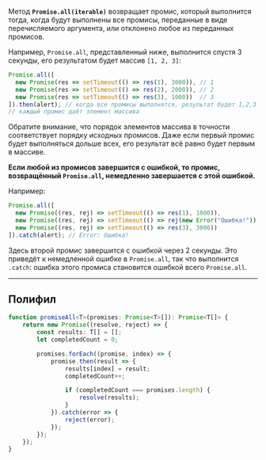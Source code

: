 Метод **`Promise.all(iterable)`** возвращает промис, который выполнится тогда, когда будут выполнены все промисы, переданные в виде перечисляемого аргумента, или отклонено любое из переданных промисов.

Например, `Promise.all`, представленный ниже, выполнится спустя 3 секунды, его результатом будет массив `[1, 2, 3]`:

```javascript
Promise.all([
  new Promise(res => setTimeout(() => res(1), 3000)), // 1
  new Promise(res => setTimeout(() => res(2), 2000)), // 2
  new Promise(res => setTimeout(() => res(3), 1000))  // 3
]).then(alert); // когда все промисы выполнятся, результат будет 1,2,3
// каждый промис даёт элемент массива
```

Обратите внимание, что порядок элементов массива в точности соответствует порядку исходных промисов. Даже если первый промис будет выполняться дольше всех, его результат всё равно будет первым в массиве.

**Если любой из промисов завершится с ошибкой, то промис, возвращённый `Promise.all`, немедленно завершается с этой ошибкой.**

Например:
```javascript
Promise.all([
  new Promise((res, rej) => setTimeout(() => res(1), 1000)),
  new Promise((res, rej) => setTimeout(() => rej(new Error("Ошибка!")), 2000)),
  new Promise((res, rej) => setTimeout(() => res(3), 3000))
]).catch(alert); // Error: Ошибка!

```

Здесь второй промис завершится с ошибкой через 2 секунды. Это приведёт к немедленной ошибке в `Promise.all`, так что выполнится `.catch`: ошибка этого промиса становится ошибкой всего `Promise.all`.

---

## Полифил

```typescript
function promiseAll<T>(promises: Promise<T>[]): Promise<T[]> {
    return new Promise((resolve, reject) => {
        const results: T[] = [];
        let completedCount = 0;

        promises.forEach((promise, index) => {
            promise.then(result => {
                results[index] = result;
                completedCount++;

                if (completedCount === promises.length) {
                    resolve(results);
                }
            }).catch(error => {
                reject(error);
            });
        });
    });
}
```
